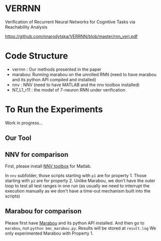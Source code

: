 # VERRNN
Verification of Recurrent Neural Networks for Cognitive Tasks via Reachability Analysis

https://github.com/nnarodytska/VERRNN/blob/master/rnn_veri.pdf

# Code Structure

  * verrnn : Our methods presented in the paper
  * marabou: Running marabou on the unrolled RNN (need to have marabou and its python API compiled and installed)
  * nnv    : NNV (need to have MATLAB and the nnv toolbox installed)
  * N7_L1_r11 : the model of 7-neuron RNN under verification

# To Run the Experiments

   Work in progress...

## Our Tool

## NNV for comparison

First, please install [NNV toolbox](https://github.com/verivital/nnv) for Matlab.

In `nnv` subfolder, those scripts starting with `p1` are for property 1. Those starting with `p2` are for property 2.
Unlike Marabou, we don't have the outer loop to test all test ranges in one run (as usually we need to interrupt the execution manually as we don't have a time-out mechanism built into the scripts)

## Marabou for comparison

Please first have [Marabou](https://github.com/NeuralNetworkVerification/Marabou/tree/master) and its python API installed. And then go to `marabou`, run `python bmc_marabou.py`. Results will be stored at `result.log`
We only experimented Marabou with Property 1.


